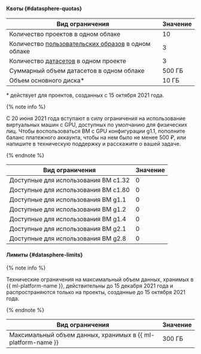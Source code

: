 #### Квоты {#datasphere-quotas}

Вид ограничения | Значение
----- | -----
Количество проектов в одном облаке | 10
Количество [пользовательских образов](../datasphere/operations/user-images.md) в одном облаке | 3
Количество [датасетов](../datasphere/concepts/dataset.md) в одном проекте | 3
Суммарный объем датасетов в одном облаке | 500 ГБ
Объем основного диска* | 10 ГБ

\* действует для проектов, созданных с 15 октября 2021 года. 


   {% note info %}
   
   С 20 июня 2021 года вступают в силу ограничения на использование виртуальных машин с GPU, доступных по умолчанию для физических лиц. Чтобы воспользоваться ВМ с GPU конфигурации g1.1, пополните баланс платежного аккаунта, чтобы на нем было не менее 500 ₽, или напишите в техническую поддержку и расскажите о вашей задаче.
   
   {% endnote %}


Вид ограничения | Значение
----- | -----
Доступные для использования ВМ c1.32 | 0
Доступные для использования ВМ c1.80 | 0
Доступные для использования ВМ g1.1 | 0
Доступные для использования ВМ g1.2 | 0
Доступные для использования ВМ g1.4 | 0
Доступные для использования ВМ g2.1 | 0
Доступные для использования ВМ g2.8 | 0

#### Лимиты {#datasphere-limits}

{% note info %}

Технические ограничения на максимальный объем данных, хранимых в {{ ml-platform-name }}, действительны до 15 декабря 2021 года и распространяются только на проекты, созданные до 15 октября 2021 года. 

{% endnote %}

Вид ограничения | Значение
----- | -----
Максимальный объем данных, хранимых в {{ ml-platform-name }} | 300 ГБ